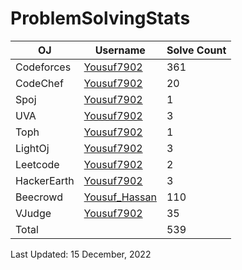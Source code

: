 # ProblemSolvingStats


| OJ | Username | Solve Count |
| -- | -------- | ----------- |
| Codeforces | [Yousuf7902](https://codeforces.com/profile/yousuf7902) | 361 |
| CodeChef | [Yousuf7902](https://www.codechef.com/users/yousuf_7902) | 20 |
| Spoj | [Yousuf7902](https://www.spoj.com/users/yousuf7902) | 1 |
| UVA | [Yousuf7902](https://onlinejudge.org/users/Yousuf_7902) | 3 |
| Toph | [Yousuf7902](https://toph.co/u/Yousuf7902) | 1 |
| LightOj | [Yousuf7902](https://lightoj.com/user/yousuf_7902) | 3 |
| Leetcode | [Yousuf7902](https://leetcode.com/Yousuf_7902/) | 2 |
| HackerEarth | [Yousuf7902](https://www.hackerearth.com/@Yousuf7902) | 3 |
| Beecrowd | [Yousuf_Hassan](https://www.beecrowd.com.br/judge/en/profile/553291) | 110 |
| VJudge | [Yousuf7902](https://vjudge.net/user/yousuf7902) | 35 |
| Total | | 539 |

Last Updated: 15 December, 2022

